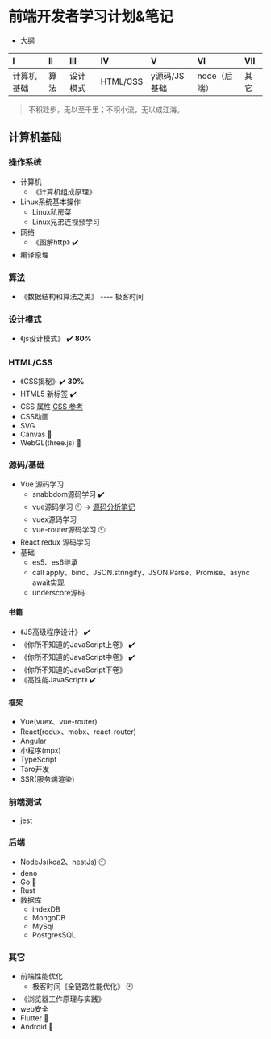 # 前端开发者学习计划&笔记
- 大纲

| I          | II   | III      | IV       | V     | VI           | VII  |
| :--------- | :--- | :------- | :------- | :---- | :----------- | :--- |
| 计算机基础 | 算法 | 设计模式 | HTML/CSS | y源码/JS基础 | node（后端） | 其它 |

> 不积跬步，无以至千里；不积小流，无以成江海。

## 计算机基础
### 操作系统
- 计算机
  - 《计算机组成原理》
- Linux系统基本操作
  - Linux私房菜
  - Linux兄弟连视频学习
- 网络
  - 《图解http》 :heavy_check_mark:
- 编译原理
### 算法
- 《数据结构和算法之美》 ---- 极客时间
### 设计模式
- 《js设计模式》 :heavy_check_mark: **80%**
### HTML/CSS
- 《CSS揭秘》:heavy_check_mark: **30%**
- HTML5 新标签 :heavy_check_mark:
- CSS 属性 [CSS 参考](https://developer.mozilla.org/zh-CN/docs/Web/CSS/Reference)
- CSS动画
- SVG
- Canvas :ghost:
- WebGL(three.js) :ghost:
### 源码/基础
- Vue 源码学习
  - snabbdom源码学习 :heavy_check_mark:
  - vue源码学习 :clock10: → [源码分析笔记](https://github.com/MSLight2/web-developer-learning-plan/tree/master/notes/sourceCode/Vue)
  - vuex源码学习
  - vue-router源码学习 :clock10:
- React redux 源码学习
- 基础
  - es5、es6继承
  - call apply、bind、JSON.stringify、JSON.Parse、Promise、async await实现
  - underscore源码
#### 书籍
- 《JS高级程序设计》 :heavy_check_mark:
- 《你所不知道的JavaScript上卷》 :heavy_check_mark:
- 《你所不知道的JavaScript中卷》 :heavy_check_mark:
- 《你所不知道的JavaScript下卷》
- 《高性能JavaScript》 :heavy_check_mark:
#### 框架
- Vue(vuex、vue-router)
- React(redux、mobx、react-router)
- Angular
- 小程序(mpx)
- TypeScript
- Taro开发
- SSR(服务端渲染)
### 前端测试
- jest
### 后端
- NodeJs(koa2、nestJs) :clock10:
- deno
- Go :ghost:
- Rust
- 数据库
  - indexDB
  - MongoDB
  - MySql
  - PostgresSQL
### 其它
- 前端性能优化
  - 极客时间《全链路性能优化》 :clock10:
- 《浏览器工作原理与实践》
- web安全
- Flutter :ghost:
- Android :ghost:
